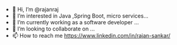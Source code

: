 - 👋 Hi, I’m @rajanraj
- 👀 I’m interested in Java ,Spring Boot, micro services...
- 🌱 I’m currently working as a software developer ...
- 💞️ I’m looking to collaborate on ...
- 📫 How to reach me https://www.linkedin.com/in/rajan-sankar/

<!---
rajanraj/rajanraj is a ✨ special ✨ repository because its `README.md` (this file) appears on your GitHub profile.
You can click the Preview link to take a look at your changes.
--->
